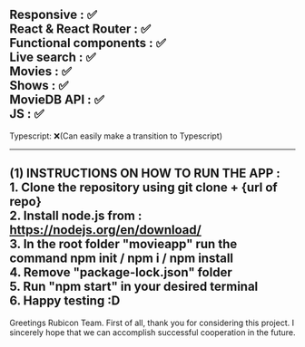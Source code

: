 Responsive : ✅  
React & React Router : ✅   
Functional components : ✅  
Live search : ✅  
Movies : ✅  
Shows : ✅  
MovieDB API : ✅  
JS : ✅  
---------------------------------------
Typescript: ❌(Can easily make a transition to Typescript)

______________________________________
(1) INSTRUCTIONS ON HOW TO RUN THE APP :  
    1. Clone the repository using git clone + {url of repo}   
    2. Install node.js from : https://nodejs.org/en/download/  
    3. In the root folder "movieapp" run the command npm init / npm i / npm install  
    4. Remove "package-lock.json" folder  
    5. Run "npm start" in your desired terminal  
    6. Happy testing :D   
------------------------------------------
Greetings Rubicon Team. First of all, thank you for considering this project. I sincerely hope that we can accomplish successful cooperation in the future.    


 